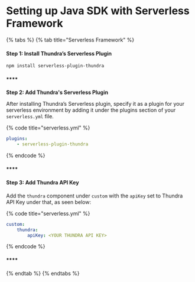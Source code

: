 # Setting up Java SDK with Serverless Framework

{% tabs %}
{% tab title="Serverless Framework" %}
#### **Step 1: Install Thundra’s Serverless Plugin**

```bash
npm install serverless-plugin-thundra
```

#### ****

**Step 2: Add Thundra's Serverless Plugin**&#x20;

After installing Thundra’s Serverless plugin, specify it as a plugin for your serverless environment by adding it under the plugins section of your `serverless.yml` file.

{% code title="serverless.yml" %}
```yaml
plugins:  
    - serverless-plugin-thundra
```
{% endcode %}

#### ****

#### **Step 3: Add Thundra API Key**&#x20;

Add the `thundra` component under `custom` with the `apiKey` set to Thundra API Key under that, as seen below:

{% code title="serverless.yml" %}
```yaml
custom:
    thundra:
        apiKey: <YOUR THUNDRA API KEY>
```
{% endcode %}

#### ****
{% endtab %}
{% endtabs %}
